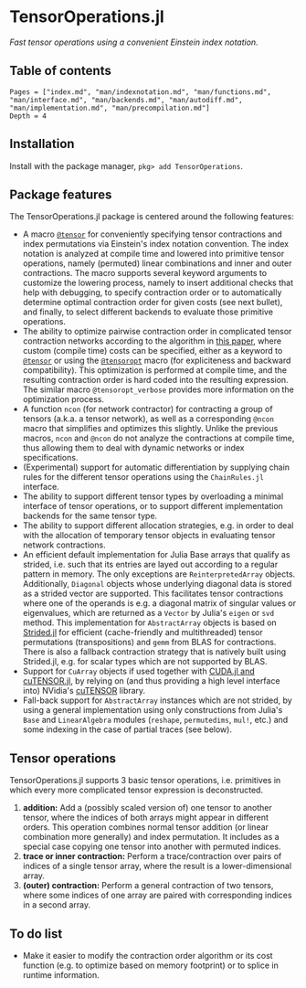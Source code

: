 # TensorOperations.jl

*Fast tensor operations using a convenient Einstein index notation.*

## Table of contents

```@contents
Pages = ["index.md", "man/indexnotation.md", "man/functions.md", "man/interface.md", "man/backends.md", "man/autodiff.md", "man/implementation.md", "man/precompilation.md"]
Depth = 4
```

## Installation

Install with the package manager, `pkg> add TensorOperations`.

## Package features

The TensorOperations.jl package is centered around the following features:

  - A macro [`@tensor`](@ref) for conveniently specifying tensor contractions and index
    permutations via Einstein's index notation convention. The index notation is analyzed at
    compile time and lowered into primitive tensor operations, namely (permuted) linear
    combinations and inner and outer contractions. The macro supports several keyword
    arguments to customize the lowering process, namely to insert additional checks that
    help with debugging, to specify contraction order or to automatically determine optimal
    contraction order for given costs (see next bullet), and finally, to select different
    backends to evaluate those primitive operations.
  - The ability to optimize pairwise contraction order in complicated tensor contraction
    networks according to the algorithm in [this
    paper](https://doi.org/10.1103/PhysRevE.90.033315), where custom (compile time) costs
    can be specified, either as a keyword to [`@tensor`](@ref) or using the
    [`@tensoropt`](@ref) macro (for expliciteness and backward compatibility). This
    optimization is performed at compile time, and the resulting contraction order is hard
    coded into the resulting expression. The similar macro `@tensoropt_verbose` provides
    more information on the optimization process.
  - A function `ncon` (for network contractor) for contracting a group of tensors (a.k.a. a
    tensor network), as well as a corresponding `@ncon` macro that simplifies and optimizes
    this slightly. Unlike the previous macros, `ncon` and `@ncon` do not analyze the
    contractions at compile time, thus allowing them to deal with dynamic networks or index
    specifications.
  - (Experimental) support for automatic differentiation by supplying chain rules for the
    different tensor operations using the `ChainRules.jl` interface.
  - The ability to support different tensor types by overloading a minimal interface of
    tensor operations, or to support different implementation backends for the same tensor
    type.
  - The ability to support different allocation strategies, e.g. in order to deal with the
    allocation of temporary tensor objects in evaluating tensor network contractions.
  - An efficient default implementation for Julia Base arrays that qualify as strided, i.e.
    such that its entries are layed out according to a regular pattern in memory. The only
    exceptions are `ReinterpretedArray` objects. Additionally, `Diagonal` objects whose
    underlying diagonal data is stored as a strided vector are supported. This facilitates
    tensor contractions where one of the operands is e.g. a diagonal matrix of singular
    values or eigenvalues, which are returned as a `Vector` by Julia's `eigen` or `svd`
    method. This implementation for `AbstractArray` objects is based on
    [Strided.jl](https://github.com/Jutho/Strided.jl) for efficient (cache-friendly and
    multithreaded) tensor permutations (transpositions) and `gemm` from BLAS for
    contractions. There is also a fallback contraction strategy that is natively built using
    Strided.jl, e.g. for scalar types which are not supported by BLAS.
  - Support for `CuArray` objects if used together with
    [CUDA.jl and cuTENSOR.jl](https://github.com/JuliaGPU/CUDA.jl), by relying on (and thus
    providing a high level interface into) NVidia's
    [cuTENSOR](https://developer.nvidia.com/cutensor) library.
  - Fall-back support for `AbstractArray` instances which are not strided, by using a
    general implementation using only constructions from Julia's `Base` and `LinearAlgebra`
    modules (`reshape`, `permutedims`, `mul!`, etc.) and some indexing in the case of
    partial traces (see below).

## Tensor operations

TensorOperations.jl supports 3 basic tensor operations, i.e. primitives in which every more
complicated tensor expression is deconstructed.

 1. **addition:** Add a (possibly scaled version of) one tensor to another tensor, where the
    indices of both arrays might appear in different orders. This operation combines normal
    tensor addition (or linear combination more generally) and index permutation. It
    includes as a special case copying one tensor into another with permuted indices.
 2. **trace or inner contraction:** Perform a trace/contraction over pairs of indices of a
    single tensor array, where the result is a lower-dimensional array.
 3. **(outer) contraction:** Perform a general contraction of two tensors, where some
    indices of one array are paired with corresponding indices in a second array.

## To do list

  - Make it easier to modify the contraction order algorithm or its cost function (e.g. to
    optimize based on memory footprint) or to splice in runtime information.
